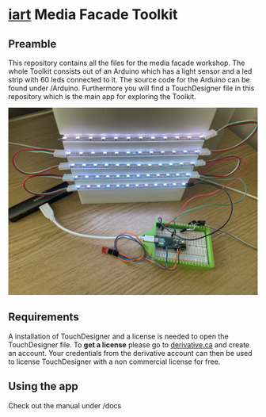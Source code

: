# [iart](https://www.iart.ch) Media Facade Toolkit

## Preamble

This repository contains all the files for the media facade workshop. The whole Toolkit consists out of an Arduino which has a light sensor and a led strip with 60 leds connected to it. The source code for the Arduino can be found under /Arduino. Furthermore you will find a TouchDesigner file in this repository which is the main app for exploring the Toolkit.

![alt text](./docs/images/toolkit.jpeg "Toolkit")

## Requirements

A installation of TouchDesigner and a license is needed to open the TouchDesigner file. To **get a license** please go to [derivative.ca](https://www.derivative.ca) and create an account. Your credentials from the derivative account can then be used to license TouchDesigner with a non commercial license for free.

## Using the app

Check out the manual under /docs
